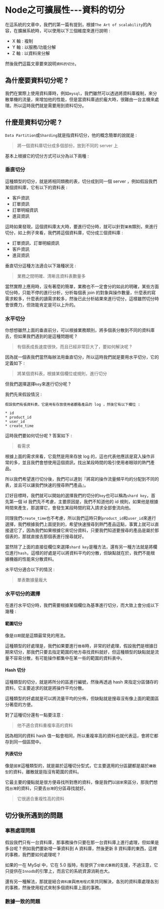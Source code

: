 # Node之可擴展性---資料的切分

在這系統的文章中，我們的第一篇有提到，根據`The Art of scalability`的內容，在擴展系統時，可以使用以下三個維度來進行說明 : 

* X 軸 : 複制 
* Y 軸 : 以服務/功能分解
* Z 軸 : 以資料來分解

然後我們這篇文章要來說明`資料的切分`。

## 為什麼要資料切分呢 ?
我們在實際上使用資料庫時，例如`mysql`，我們雖然可以透過將資料庫複制，來分散單機的流量，來增加他的性能，但是當資料庫過於龐大時，很難由一台主機來處理。所以這時我們就是需要用到資料切分。

## 什麼是資料切分呢 ?
`Data Partition`或`Sharding`就是指資料切分，他的概念簡單的說就是 : 

> 將一個資料庫切分成多個部份，放到不同的 server 上

基本上根據它的切分方式可以分為以下兩種 : 

### 垂直切分
這種類型的切分，就是將相同類務的表，切分成到同一個 server ，例如假設我們某個資料庫，它有以下的資料表 : 

* 客戶資訊
* 訂單資訊
* 訂單明細資訊
* 進貨資訊

這時如果發現，這個資料庫太大時，要進行切分時，就可以針對`業務`類別，來進行切分，如上例子來看，我們將這個資料庫，切分成三個資料庫 : 

* 訂單資訊、訂單明細資訊
* 客戶資訊
* 進貨資訊

垂直切分這種方法適合以下幾種狀況 : 

> 業務之間明確、清晰且資料表數量多

當然實際上應用時，沒有著麼的簡單，業務也不一定會分的如此的明確，某些方面切分時，只能不停的進行分析，分析每個表 join 的對象與操作數量，什麼表的寫需求較多，什麼表的讀需求較多，然後已此分析結果來進行切分，這樣雖然切分時會很費力，但效能肯定是可以上升的。

### 水平切分
你想想雖然上面的垂直前分，可以根據業務類別，將多個表分散到不同的資料庫去，但如果我們遇到的是這種問題呢 ? 

> 有個表成長速度很快，而且已經非常巨大了，要如何解決呢 ? 

因為就一個表我們當然每辦法用垂直切分，所以這時我們就是要用水平切分，它的定義如下 : 

> 將某個資料表，根據某個欄位或規則，進行切分

但我們選擇選擇`key`來進行切分呢 ? 

我們先來假設情況 :

```
假設我們有張資料表，它是用有存放使用者觀看產品的 log ，然後它有以下欄位 : 

* id
* product_id
* user_id
* create_time
```
這時我們要如何切分呢 ? 答案如下 :

> 看需求

根據上面的需求來看，它竟然是用來存放 log 的，這也代表他應該是寫入操作非常的多，並且我們會想使用這個資訊，找出某段時間的吸引使用者眼球的熱門產品。

所以我們希望進行切分後，我們可以達到『將寫的操作流量頻平均的分配到不同的表，並且可以讓我們快速的搜尋熱門產品』。

訂好目標時，我們就可以開始的選擇我們的切分的`key`也可以稱為`shard key`，首先第一個 id 我們先不考慮，主要原因是，我們不知道他的 id 規則，如果他是根據時間來產生，那選擇它，會發生某段時間的寫入請求全部會流向他。

同理我們`create_time`也不考慮，所以我們這時只剩`product_id`和`user_id`來進行選擇，我們根據我們上面提到的，希望快速搜尋到熱門產品這點，事實上就可以直接選它了，因為我們如果根據它來切分資料，只要我們知道要搜尋的產品是屬於那個表的，那就直接去那個表進行搜尋就好。

當然除了上面的直接從欄位來選擇`shard key`是種方法，還有另一種方法就是將欄位進行`hash`，這樣的好處是可以將資料平均的分散，但缺點就在於，我們不能根據機器的性能來分散資料。

水平切分適合以下的情況 :

> 單表數據量龐大


### 水平切分的選擇
在進行水平切分時，我們需要根據某個欄位為基準進行切分，而大致上會分成以下幾種 : 

#### 範圍切分
像是`日期`就是這類最常見的用法。

這種類型的好處理是，我們如果要進行`搜尋`時，非常的好處理，假設我們是根據日期來切分，那我們只要去指定範圍的地方尋找資料就好，但這種類型的缺點就是流量不容易分散，有可能操作都集中在某一些的範圍的資料表中。

#### Hash 切分
這種類型的切分，就是將所分的區進行編號，然後再透過 hash 來指定分區儲存的資料，它主要追求的就是將操作平均分散。

這種類型的好處就是可以將流量平均的分佈，但缺點就是搜尋沒有像上面的範圍區分著麼的方便。

對了這種切分還有一點要注意 :

> 他不適合資料重複率高的資料

因為相同的資料 hash 值一點會相同，所以重複率高的資料也就代表這，會將它都存到同一個區間中。

#### 列表切分
像是`國家`這種類型的，就是屬於這種切分型式，它主要選用的分區鍵都是屬於`離散型`的資料，離散就是指沒有範圍的資料。

它最主要的優點就是很方便尋找所對應的資料，像是我們以`國家`來區分，那我們想找`台灣`的資料，只要去`台灣`的分區尋找就好。

> 它很適合重複性高的資料

## 切分後所遇到的問題

### 事務處理問題
假設我們只有一台資料庫，那事務操作只要在那一台資料庫上進行處理，但如果是多台呢 ? 例如我們要新增一筆資料到 A 資料庫，然後更新 B 資料庫的東西，這裡的事務，我們要如何處理呢 ? 

如果的一在 MySql 中，它在 5.0 版時，有提供了`分散式事務`的支援，不過注意，它只提供在`Innodb`的引擎上，而且它的系統資源消耗也大。

還有另一種解法，那就是結合`資料庫`與`應用程式`來共同解決，各別的資料庫處理各別的事務，然後使用程式來制多個資料庫上面的事務。



### 數據一致的問題

